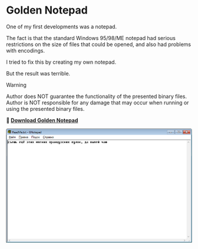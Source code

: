 # Golden Notepad

One of my first developments was a notepad.

The fact is that the standard Windows 95/98/ME notepad had serious restrictions on the size of files that could be opened, and also had problems with encodings.

I tried to fix this by creating my own notepad.

But the result was terrible.

> [!WARNING]
> Author does NOT guarantee the functionality of the presented binary files.
> Author is NOT responsible for any damage that may occur when running or using the presented binary files.

**:floppy_disk: [Download Golden Notepad](notepad.exe)**

![Golden Notepad](notepad.png)

